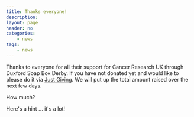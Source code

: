 ```yaml
---
title: Thanks everyone!
description:
layout: page
header: no
categories:
    - news
tags:
    - news
---
```


Thanks to everyone for all their support for Cancer Research UK through Duxford Soap Box Derby. If you have not donated yet and would like to please do it via [Just Giving](https://justgiving.com/Duxfordsoapboxderby). We will put up the total amount raised over the next few days.

How much?

Here's a hint ... it's a lot!
